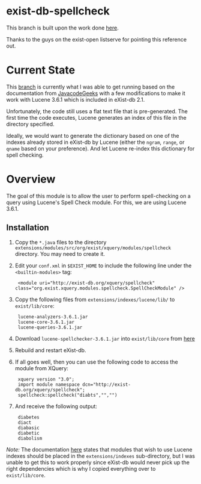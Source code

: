 exist-db-spellcheck
===================

This branch is built upon the work done [here](http://www.javacodegeeks.com/2010/05/did-you-mean-feature-lucene-spell.html).

Thanks to the guys on the exist-open listserve for pointing this reference out.

# Current State #

This [branch]() is currently what I was able to get running based on the documentation from [JavacodeGeeks](http://www.javacodegeeks.com/2010/05/did-you-mean-feature-lucene-spell.html) with a few modifications to make it work with Lucene 3.6.1 which is included in eXist-db 2.1.

Unfortunately, the code still uses a flat text file that is pre-generated. The first time the code executes, Lucene generates an index of this file in the directory specified.

Ideally, we would want to generate the dictionary based on one of the indexes already stored in eXist-db by Lucene (either the `ngram`, `range`, or `qname` based on your preference). And let Lucene re-index this dictionary for spell checking. 

# Overview #
The goal of this module is to allow the user to perform spell-checking on a query using Lucene's Spell Check module. For this, we are using Lucene 3.6.1.

## Installation ##
1. Copy the `*.java` files to the directory `extensions/modules/src/org/exist/xquery/modules/spellcheck` directory. You may need to create it.
2. Edit your `conf.xml` in `$EXIST_HOME` to include the following line under the `<builtin-modules>` tag:

		<module uri="http://exist-db.org/xquery/spellcheck" class="org.exist.xquery.modules.spellcheck.SpellCheckModule" />

3. Copy the following files from `extensions/indexes/lucene/lib/` to `exist/lib/core`:

		lucene-analyzers-3.6.1.jar
		lucene-core-3.6.1.jar
		lucene-queries-3.6.1.jar

4. Download `lucene-spellchecker-3.6.1.jar` into  `exist/lib/core` from [here](http://grepcode.com/snapshot/repo1.maven.org/maven2/org.apache.lucene/lucene-spellchecker/3.6.1)

5. Rebuild and restart eXist-db.
6. If all goes well, then you can use the following code to access the module from XQuery:

		xquery version "3.0";
		import module namespace dcn="http://exist-db.org/xquery/spellcheck";
		spellcheck:spellcheck("diabts","","") 

7. And receive the following output:

		diabetes
		diact
		diabasic
		diabetic
		diabolism

*Note:* The documentation [here](http://exist-db.org/exist/apps/doc/extensions.xml) states that modules that wish to use Lucene indexes should be placed in the `extensions/indexes` sub-directory, but I was unable to get this to work properly since eXist-db would never pick up the right dependencies which is why I copied everything over to `exist/lib/core`. 


